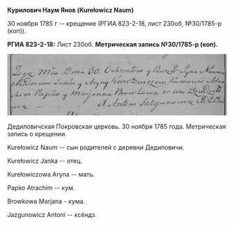 **Курилович Наум Янов (Kurełowicz Naum)**

30 ноября 1785 г -- крещение (РГИА 823-2-18, лист 230об, №30/1785-р
(коп)).

**РГИА 823-2-18:** Лист 230об. **Метрическая запись №30/1785-р (коп).**

![](./media/d588d8930c985cda141609cb88ced5e54a095231.png)

Дедиловичская Покровская церковь. 30 ноября 1785 года. Метрическая
запись о крещении.

Kurełowicz Naum -- сын родителей с деревни Дедиловичи.

Kurełowicz Janka -- отец.

Kurełowiczowa Aryna -- мать.

Papko Atrachim -- кум.

Browkowa Marjana - кума.

Jazgunowicz Antoni -- ксёндз.
